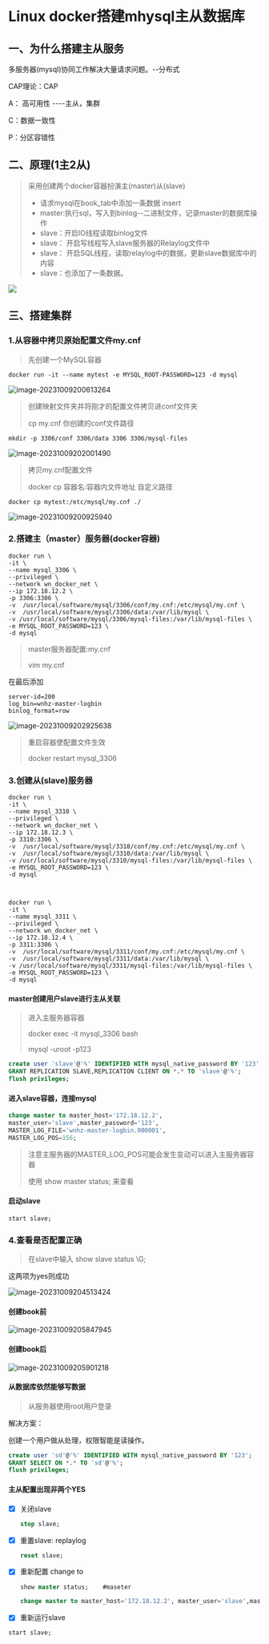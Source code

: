 # Linux docker搭建mhysql主从数据库

## 一、为什么搭建主从服务

多服务器(mysql)协同工作解决大量请求问题。--分布式

CAP理论：CAP

A： 高可用性  ----主从，集群

C：数据一致性

P：分区容错性

## 二、原理(1主2从)

> 采用创建两个docker容器扮演主(master)从(slave)
>
> - 请求mysql在book_tab中添加一条数据 insert
> - master:执行sql，写入到binlog--二进制文件，记录master的数据库操作
> - slave：开启IO线程读取binlog文件
> - slave： 开启写线程写入slave服务器的Relaylog文件中
> - slave： 开启SQL线程，读取relaylog中的数据，更新slave数据库中的内容
> - slave：也添加了一条数据。



![](https://raw.githubusercontent.com/DecZeroTwo/blogimage/main/images/202310092000584.png)



## 三、搭建集群

### 1.从容器中拷贝原始配置文件my.cnf

> 先创建一个MySQL容器

```shell
docker run -it --name mytest -e MYSQL_ROOT-PASSWORD=123 -d mysql
```



![image-20231009200613264](https://raw.githubusercontent.com/DecZeroTwo/blogimage/main/images/202310092006329.png)



> 创建映射文件夹并将刚才的配置文件拷贝进conf文件夹
>
> cp my.cnf 你创建的conf文件路径

```shell
mkdir -p 3306/conf 3306/data 3306 3306/mysql-files
```



![image-20231009202001490](https://raw.githubusercontent.com/DecZeroTwo/blogimage/main/images/202310092020539.png)



> 拷贝my.cnf配置文件
>
> docker cp 容器名:容器内文件地址 自定义路径



```shell
docker cp mytest:/etc/mysql/my.cnf ./
```



![image-20231009200925940](https://raw.githubusercontent.com/DecZeroTwo/blogimage/main/images/202310092009992.png)

### 2.搭建主（master）服务器(docker容器) 

```shell
docker run \
-it \
--name mysql_3306 \
--privileged \
--network wn_docker_net \
--ip 172.18.12.2 \
-p 3306:3306 \
-v  /usr/local/software/mysql/3306/conf/my.cnf:/etc/mysql/my.cnf \
-v  /usr/local/software/mysql/3306/data:/var/lib/mysql \
-v /usr/local/software/mysql/3306/mysql-files:/var/lib/mysql-files \
-e MYSQL_ROOT_PASSWORD=123 \
-d mysql
```



> master服务器配置:my.cnf
>
> vim my.cnf

在最后添加

```shell
server-id=200
log_bin=wnhz-master-logbin
binlog_format=row
```



![image-20231009202925638](https://raw.githubusercontent.com/DecZeroTwo/blogimage/main/images/202310092029684.png)

> 重启容器使配置文件生效
>
> docker restart mysql_3306



### 3.创建从(slave)服务器



```shell
docker run \
-it \
--name mysql_3310 \
--privileged \
--network wn_docker_net \
--ip 172.18.12.3 \
-p 3310:3306 \
-v  /usr/local/software/mysql/3310/conf/my.cnf:/etc/mysql/my.cnf \
-v  /usr/local/software/mysql/3310/data:/var/lib/mysql \
-v /usr/local/software/mysql/3310/mysql-files:/var/lib/mysql-files \
-e MYSQL_ROOT_PASSWORD=123 \
-d mysql



docker run \
-it \
--name mysql_3311 \
--privileged \
--network wn_docker_net \
--ip 172.18.12.4 \
-p 3311:3306 \
-v  /usr/local/software/mysql/3311/conf/my.cnf:/etc/mysql/my.cnf \
-v  /usr/local/software/mysql/3311/data:/var/lib/mysql \
-v /usr/local/software/mysql/3311/mysql-files:/var/lib/mysql-files \
-e MYSQL_ROOT_PASSWORD=123 \
-d mysql
```



#### master创建用户slave进行主从关联

> 进入主服务器容器
>
> docker exec -it mysql_3306 bash
>
> mysql -uroot -p123



```sql
create user 'slave'@'%' IDENTIFIED WITH mysql_native_password BY '123';
GRANT REPLICATION SLAVE,REPLICATION CLIENT ON *.* TO 'slave'@'%';
flush privileges;
```

#### 进入slave容器，连接mysql



```sql
change master to master_host='172.18.12.2',
master_user='slave',master_password='123',
MASTER_LOG_FILE='wnhz-master-logbin.000001',
MASTER_LOG_POS=156;
```



> 注意主服务器的MASTER_LOG_POS可能会发生变动可以进入主服务器容器
>
> 使用 show master status; 来查看



#### 启动slave

```shell
start slave;
```



### 4.查看是否配置正确

> 在slave中输入 show slave status \G;

这两项为yes则成功



![image-20231009204513424](https://raw.githubusercontent.com/DecZeroTwo/blogimage/main/images/202310092045534.png)

#### 创建book前

![image-20231009205847945](https://raw.githubusercontent.com/DecZeroTwo/blogimage/main/images/202310092058989.png)

#### 创建book后

![image-20231009205901218](https://raw.githubusercontent.com/DecZeroTwo/blogimage/main/images/202310092059257.png)



#### 从数据库依然能够写数据

> 从服务器使用root用户登录

解决方案：

创建一个用户做从处理，权限智能是读操作。

```sql
create user 'sd'@'%' IDENTIFIED WITH mysql_native_password BY '123';
GRANT SELECT ON *.* TO 'sd'@'%';
flush privileges;
```

#### 主从配置出现非两个YES

- [x] 关闭slave

  ```sql
  stop slave;
  ```

- [x] 重置slave: replaylog

  ```sql
  reset slave;
  ```

- [x] 重新配置 change to

  ```sql
  show master status;    #maseter
  
  change master to master_host='172.18.12.2', master_user='slave',master_password='123',MASTER_LOG_FILE='wnhz-master-logbin.000001',MASTER_LOG_POS=156;  #slave
  ```

- [x]  重新运行slave

  ```
  start slave;
  ```

  
